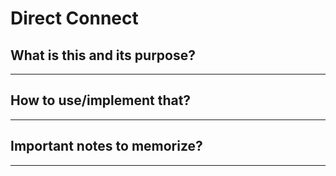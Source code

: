 # Direct Connect

## What is this and its purpose?

---

## How to use/implement that?

---

## Important notes to memorize?

---
